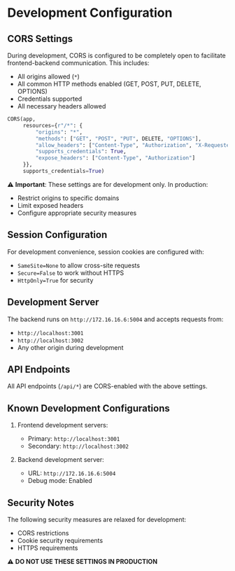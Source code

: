# Development Configuration

## CORS Settings

During development, CORS is configured to be completely open to facilitate frontend-backend communication. This includes:

- All origins allowed (`*`)
- All common HTTP methods enabled (GET, POST, PUT, DELETE, OPTIONS)
- Credentials supported
- All necessary headers allowed

```python
CORS(app, 
     resources={r"/*": {
         "origins": "*",
         "methods": ["GET", "POST", "PUT", DELETE, "OPTIONS"],
         "allow_headers": ["Content-Type", "Authorization", "X-Requested-With", "Accept"],
         "supports_credentials": True,
         "expose_headers": ["Content-Type", "Authorization"]
     }},
     supports_credentials=True)
```

⚠️ **Important**: These settings are for development only. In production:
- Restrict origins to specific domains
- Limit exposed headers
- Configure appropriate security measures

## Session Configuration

For development convenience, session cookies are configured with:
- `SameSite=None` to allow cross-site requests
- `Secure=False` to work without HTTPS
- `HttpOnly=True` for security

## Development Server

The backend runs on `http://172.16.16.6:5004` and accepts requests from:
- `http://localhost:3001`
- `http://localhost:3002`
- Any other origin during development

## API Endpoints

All API endpoints (`/api/*`) are CORS-enabled with the above settings.

## Known Development Configurations

1. Frontend development servers:
   - Primary: `http://localhost:3001`
   - Secondary: `http://localhost:3002`

2. Backend development server:
   - URL: `http://172.16.16.6:5004`
   - Debug mode: Enabled

## Security Notes

The following security measures are relaxed for development:
- CORS restrictions
- Cookie security requirements
- HTTPS requirements

⚠️ **DO NOT USE THESE SETTINGS IN PRODUCTION** 